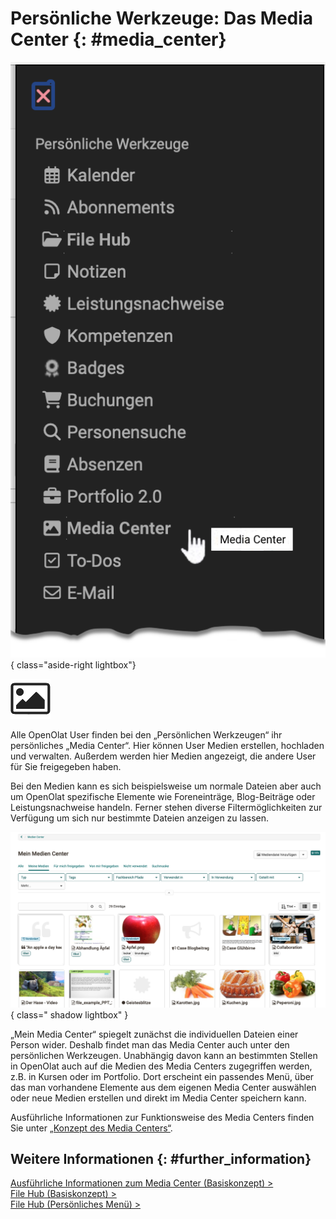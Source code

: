 # Persönliche Werkzeuge: Das Media Center {: #media_center}

![pers_menu_mediacenter_v2_de.png](assets/pers_menu_mediacenter_v2_de.png){ class="aside-right lightbox"}

![icon_media_center.png](assets/icon_media_center.png)

Alle OpenOlat User finden bei den „Persönlichen Werkzeugen“ ihr persönliches „Media Center“.  Hier können User Medien erstellen, hochladen und verwalten. Außerdem werden hier Medien angezeigt, die andere User für Sie freigegeben haben. 

Bei den Medien kann es sich beispielsweise um normale Dateien aber auch um OpenOlat spezifische Elemente wie Foreneinträge, Blog-Beiträge oder Leistungsnachweise handeln. 
Ferner stehen diverse Filtermöglichkeiten zur Verfügung um sich nur bestimmte Dateien anzeigen zu lassen. 

![media_center_v1_de.png](assets/media_center_v1_de.png){ class=" shadow lightbox" }

„Mein Media Center“ spiegelt zunächst die individuellen Dateien einer Person wider. Deshalb findet man das Media Center auch unter den persönlichen Werkzeugen. Unabhängig davon kann an bestimmten Stellen in OpenOlat auch auf die Medien des Media Centers zugegriffen werden, z.B. in Kursen oder im Portfolio. Dort erscheint ein passendes Menü, über das man vorhandene Elemente aus dem eigenen Media Center auswählen oder neue Medien erstellen und direkt im Media Center speichern kann.

Ausführliche Informationen zur Funktionsweise des Media Centers finden Sie unter [„Konzept des Media Centers“](../basic_concepts/Media_Center_Concept.de.md).



## Weitere Informationen {: #further_information}

[Ausführliche Informationen zum Media Center (Basiskonzept) >](../basic_concepts/Media_Center_Concept.de.md)<br>
[File Hub (Basiskonzept) >](../basic_concepts/File_Hub_Concept.de.md)<br>
[File Hub (Persönliches Menü) >](../personal_menu/File_Hub.de.md)<br>


